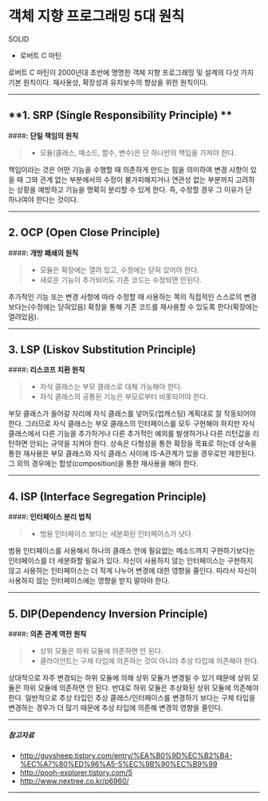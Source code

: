 객체 지향 프로그래밍 5대 원칙
===================

SOLID
- 로버트 C 마틴

로버트 C 마틴이 2000년대 초반에 명명한 객체 지향 프로그래밍 및 설계의 다섯 가지 기본 원칙이다. 재사용성, 확장성과 유지보수의 향상을 위한 원칙이다.

----------


**1. SRP (Single Responsibility Principle) **
-------------------
####**: 단일 책임의 원칙**

> - 모듈(클래스, 메소드, 함수, 변수)은 단 하나만의 책임을 가져야 한다.

책임이라는 것은 어떤 기능을 수행할 때 의존하게 만드는 힘을 의미하여 변경 사항이 있을 때 그와 관계 없는 부분에서의 수정이 불가피해지거나 연관성 없는 부분까지 고려하는 상황을 예방하고 기능을 명확히 분리할 수 있게 한다.
즉, 수정할 경우 그 이유가 단 하나여야 한다는 것이다.





----------


**2. OCP (Open Close Principle)**
-------------------
####**: 개방 폐쇄의 원칙**

> - 모듈은 확장에는 열려 있고, 수정에는 닫혀 있어야 한다.
> - 새로운 기능이 추가되어도 기존 코드는 수정되면 안된다.

추가적인 기능 또는 변경 사항에 따라 수정할 때 사용하는 쪽의 직접적인 스스로의 변경보다는(수정에는 닫혀있음) 확장을 통해 기존 코드를 재사용할 수 있도록 한다(확장에는 열려있음).



----------


**3. LSP (Liskov Substitution Principle)**
-------------
####**: 리스코프 치환 원칙**

> - 자식 클래스는 부모 클래스로 대체 가능해야 한다.
> - 자식 클래스의 공통된 기능은 부모로부터 비롯되어야 한다.

부모 클래스가 들어갈 자리에 자식 클래스를 넣어도(업캐스팅) 계획대로 잘 작동되어야 한다. 그러므로 자식 클래스는 부모 클래스의 인터페이스를 모두 구현해야 하지만 자식 클래스에서 다른 기능을 추가하거나 다른 추가적인 예외를 발생하거나 다른 리턴값을 리턴하면 안되는 규약을 지켜야 한다.
상속은 다형성을 통한 확장을 목표로 하는데 상속을 통한 재사용은 부모 클래스와 자식 클래스 사이에 IS-A관계가 있을 경우로만 제한된다. 그 외의 경우에는 합성(composition)을 통한 재사용을 해야 한다.



----------


**4. ISP (Interface Segregation Principle)**
--------------------
####**: 인터페이스 분리 법칙**

> - 범용 인터페이스 보다는 세분화된 인터페이스가 낫다.

범용 인터페이스를 사용해서 하나의 클래스 안에 필요없는 메소드까지 구현하기보다는 인터페이스를 더 세분화할 필요가 있다. 자신이 사용하지 않는 인터페이스는 구현하지 않고 사용하는 인터페이스는 더 작게 나누어 변경에 대한 영향을 줄인다.
따라서 자신이 사용하지 않는 인터페이스에는 영향을 받지 말아야 한다. 

----------


**5. DIP(Dependency Inversion Principle)**
--------------------
####**: 의존 관계 역전 원칙**

> - 상위 모듈은 하위 모듈에 의존하면 안 된다.
> - 클라이언트는 구체 타입에 의존하는 것이 아니라 추상 타입에 의존해야 한다.

상대적으로 자주 변경되는 하위 모듈에 의해 상위 모듈가 변경될 수 있기 때문에 상위 모듈은 하위 모듈에 의존하면 안 된다. 
반대로 하위 모듈은 추상화된 상위 모듈에 의존해야 한다. 일반적으로 추상 타입인 추상 클래스/인터페이스를 변경하기 보다는 구체 타입을 변경하는 경우가 더 많기 때문에 추상 타입에 의존해 변경의 영향을 줄인다.



----------
##### 참고자료

- <http://guysheep.tistory.com/entry/%EA%B0%9D%EC%B2%B4-%EC%A7%80%ED%96%A5-5%EC%9B%90%EC%B9%99>
- <http://pooh-explorer.tistory.com/5>
- <http://www.nextree.co.kr/p6960/>


----------


